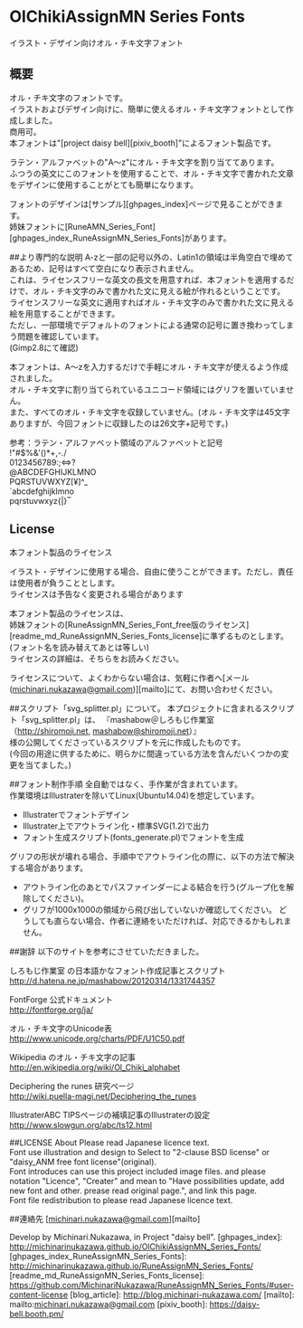 OlChikiAssignMN Series Fonts
====
イラスト・デザイン向けオル・チキ文字フォント

## 概要
オル・チキ文字のフォントです。  
イラストおよびデザイン向けに、簡単に使えるオル・チキ文字フォントとして作成しました。  
商用可。  
本フォントは"[project daisy bell][pixiv_booth]"によるフォント製品です。  

ラテン・アルファベットの"A〜z"にオル・チキ文字を割り当ててあります。  
ふつうの英文にこのフォントを使用することで、オル・チキ文字で書かれた文章をデザインに使用することがとても簡単になります。  

フォントのデザインは[サンプル][ghpages_index]ページで見ることができます。  
姉妹フォントに[RuneAMN_Series_Font][ghpages_index_RuneAssignMN_Series_Fonts]があります。  


##より専門的な説明
A-zと一部の記号以外の、Latin1の領域は半角空白で埋めてあるため、記号はすべて空白になり表示されません。  
これは、ライセンスフリーな英文の長文を用意すれば、本フォントを適用するだけで、オル・チキ文字のみで書かれた文に見える絵が作れるということです。  
ライセンスフリーな英文に適用すればオル・チキ文字のみで書かれた文に見える絵を用意することができます。  
ただし、一部環境でデフォルトのフォントによる通常の記号に置き換わってしまう問題を確認しています。  
(Gimp2.8にて確認)  

本フォントは、A〜zを入力するだけで手軽にオル・チキ文字が使えるよう作成されました。  
オル・チキ文字に割り当てられているユニコード領域にはグリフを置いていません。  
また、すべてのオル・チキ文字を収録していません。(オル・チキ文字は45文字ありますが、今回フォントに収録したのは26文字+記号です。)  

参考：ラテン・アルファベット領域のアルファベットと記号  
!"#$%&'()*+,-./  
0123456789:;<=>?  
@ABCDEFGHIJKLMNO  
PQRSTUVWXYZ[¥]^_  
`abcdefghijklmno  
pqrstuvwxyz{|}‾  


## License
 本フォント製品のライセンス  
 
 イラスト・デザインに使用する場合、自由に使うことができます。ただし、責任は使用者が負うこととします。  
 ライセンスは予告なく変更される場合があります  

 本フォント製品のライセンスは、  
 姉妹フォントの[RuneAssignMN_Series_Font_free版のライセンス][readme_md_RuneAssignMN_Series_Fonts_license]に準ずるものとします。  
 (フォント名を読み替えてあとは等しい)  
 ライセンスの詳細は、そちらをお読みください。  

 ライセンスについて、よくわからない場合は、気軽に作者へ[メール(michinari.nukazawa@gmail.com)][mailto]にて、お問い合わせください。  

##スクリプト「svg_splitter.pl」について。
本プロジェクトに含まれるスクリプト「svg_splitter.pl」は、
『mashabow＠しろもじ作業室（http://shiromoji.net, mashabow@shiromoji.net）』  
様の公開してくださっているスクリプトを元に作成したものです。  
(今回の用途に供するために、明らかに間違っている方法を含んだいくつかの変更を当てました。)


##フォント制作手順
全自動ではなく、手作業が含まれています。  
作業環境はIllustraterを除いてLinux(Ubuntu14.04)を想定しています。  
 * Illustraterでフォントデザイン
 * Illustrater上でアウトライン化・標準SVG(1.2)で出力
 * フォント生成スクリプト(fonts_generate.pl)でフォントを生成

グリフの形状が壊れる場合、手順中でアウトライン化の際に、以下の方法で解決する場合があります。  
 * アウトライン化のあとでパスファインダーによる結合を行う(グループ化を解除してください)。
 * グリフが1000x1000の領域から飛び出していないか確認してください。
どうしても直らない場合、作者に連絡をいただければ、対応できるかもしれません。  


##謝辞
以下のサイトを参考にさせていただきました。  

しろもじ作業室 の日本語かなフォント作成記事とスクリプト  
http://d.hatena.ne.jp/mashabow/20120314/1331744357

FontForge 公式ドキュメント  
http://fontforge.org/ja/

オル・チキ文字のUnicode表  
http://www.unicode.org/charts/PDF/U1C50.pdf

Wikipedia のオル・チキ文字の記事  
http://en.wikipedia.org/wiki/Ol_Chiki_alphabet

Deciphering the runes 研究ページ  
http://wiki.puella-magi.net/Deciphering_the_runes

IllustraterABC TIPSページの補填記事のIllustraterの設定  
http://www.slowgun.org/abc/ts12.html


##LICENSE About
Please read Japanese licence text.  
Font use illustration and design to Select to "2-clause BSD license" or "daisy_ANM free font license"(original).  
Font introduces can use this project included image files. and please notation "Licence", "Creater"
 and mean to "Have possibilities update, add new font and other. prease read original page.", and link this page.  
Font file redistribution to please read Japanese licence text.  

##連絡先
[michinari.nukazawa@gmail.com][mailto]

Develop by Michinari.Nukazawa, in Project "daisy bell".
[ghpages_index]: http://michinarinukazawa.github.io/OlChikiAssignMN_Series_Fonts/
[ghpages_index_RuneAssignMN_Series_Fonts]: http://michinarinukazawa.github.io/RuneAssignMN_Series_Fonts/
[readme_md_RuneAssignMN_Series_Fonts_license]: https://github.com/MichinariNukazawa/RuneAssignMN_Series_Fonts/#user-content-license
[blog_article]: http://blog.michinari-nukazawa.com/
[mailto]: mailto:michinari.nukazawa@gmail.com
[pixiv_booth]: https://daisy-bell.booth.pm/
